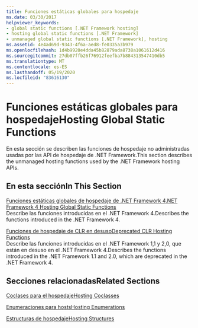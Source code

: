 ```yaml
---
title: Funciones estáticas globales para hospedaje
ms.date: 03/30/2017
helpviewer_keywords:
- global static functions [.NET Framework hosting]
- hosting global static functions [.NET Framework]
- unmanaged global static functions [.NET Framework], hosting
ms.assetid: 4e4ad69d-9343-4f6a-aed8-fe0335a3b979
ms.openlocfilehash: 1d4b9920e4dda45b82879ada8738a1061612d416
ms.sourcegitcommit: 27db07ffb26f76912feefba7b884313547410db5
ms.translationtype: MT
ms.contentlocale: es-ES
ms.lasthandoff: 05/19/2020
ms.locfileid: "83616130"
---
```

# <a name="hosting-global-static-functions"></a><span data-ttu-id="bd8ea-102">Funciones estáticas globales para hospedaje</span><span class="sxs-lookup"><span data-stu-id="bd8ea-102">Hosting Global Static Functions</span></span>
<span data-ttu-id="bd8ea-103">En esta sección se describen las funciones de hospedaje no administradas usadas por las API de hospedaje de .NET Framework.</span><span class="sxs-lookup"><span data-stu-id="bd8ea-103">This section describes the unmanaged hosting functions used by the .NET Framework hosting APIs.</span></span>  
  
## <a name="in-this-section"></a><span data-ttu-id="bd8ea-104">En esta sección</span><span class="sxs-lookup"><span data-stu-id="bd8ea-104">In This Section</span></span>  
 [<span data-ttu-id="bd8ea-105">Funciones estáticas globales de hospedaje de .NET Framework 4</span><span class="sxs-lookup"><span data-stu-id="bd8ea-105">.NET Framework 4 Hosting Global Static Functions</span></span>](net-framework-4-hosting-global-static-functions.md)  
 <span data-ttu-id="bd8ea-106">Describe las funciones introducidas en el .NET Framework 4.</span><span class="sxs-lookup"><span data-stu-id="bd8ea-106">Describes the functions introduced in the .NET Framework 4.</span></span>  
  
 [<span data-ttu-id="bd8ea-107">Funciones de hospedaje de CLR en desuso</span><span class="sxs-lookup"><span data-stu-id="bd8ea-107">Deprecated CLR Hosting Functions</span></span>](deprecated-clr-hosting-functions.md)  
 <span data-ttu-id="bd8ea-108">Describe las funciones introducidas en el .NET Framework 1,1 y 2,0, que están en desuso en el .NET Framework 4.</span><span class="sxs-lookup"><span data-stu-id="bd8ea-108">Describes the functions introduced in the .NET Framework 1.1 and 2.0, which are deprecated in the .NET Framework 4.</span></span>  
  
## <a name="related-sections"></a><span data-ttu-id="bd8ea-109">Secciones relacionadas</span><span class="sxs-lookup"><span data-stu-id="bd8ea-109">Related Sections</span></span>  
 [<span data-ttu-id="bd8ea-110">Coclases para el hospedaje</span><span class="sxs-lookup"><span data-stu-id="bd8ea-110">Hosting Coclasses</span></span>](hosting-coclasses.md)  
  
 [<span data-ttu-id="bd8ea-111">Enumeraciones para hosts</span><span class="sxs-lookup"><span data-stu-id="bd8ea-111">Hosting Enumerations</span></span>](hosting-enumerations.md)  
  
 [<span data-ttu-id="bd8ea-112">Estructuras de hospedaje</span><span class="sxs-lookup"><span data-stu-id="bd8ea-112">Hosting Structures</span></span>](hosting-structures.md)
